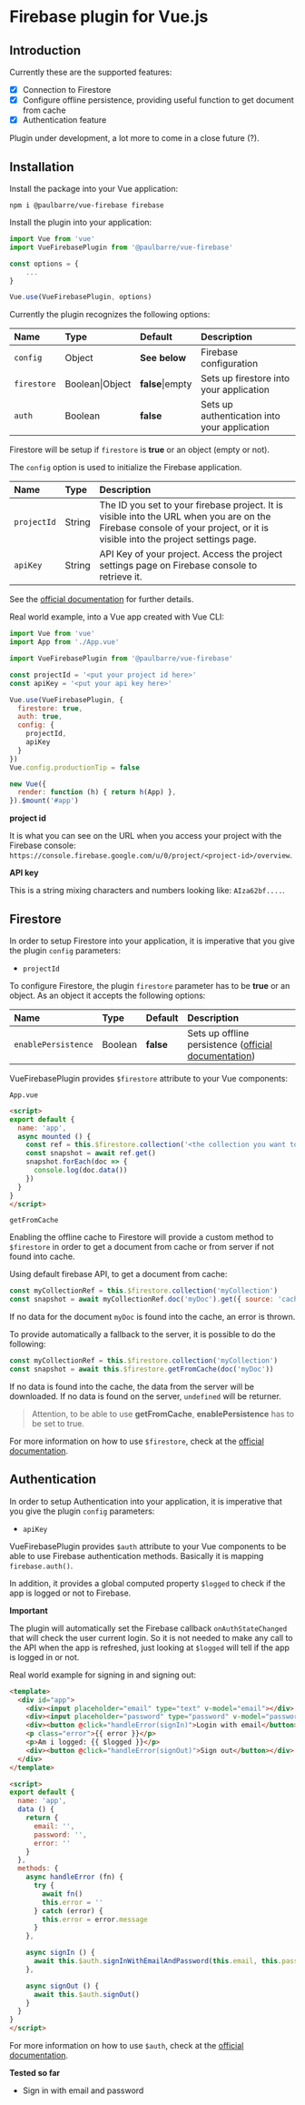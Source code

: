 # Firebase plugin for Vue.js

## Introduction

Currently these are the supported features:

- [x] Connection to Firestore
- [x] Configure offline persistence, providing useful function to get document from cache
- [x] Authentication feature

Plugin under development, a lot more to come in a close future (?).

## Installation

Install the package into your Vue application:

```
npm i @paulbarre/vue-firebase firebase
```

Install the plugin into your application:

```js
import Vue from 'vue'
import VueFirebasePlugin from '@paulbarre/vue-firebase'

const options = {
    ...
}

Vue.use(VueFirebasePlugin, options)
```

Currently the plugin recognizes the following options:

Name|Type|Default|Description
:-|:-|:-|:-
`config`|Object|__See below__|Firebase configuration
`firestore`|Boolean\|Object|**false**\|empty|Sets up firestore into your application
`auth`|Boolean|**false**|Sets up authentication into your application

Firestore will be setup if `firestore` is **true** or an object (empty or not).

The `config` option is used to initialize the Firebase application.

Name|Type|Description
:-|:-|:-
`projectId`|String|The ID you set to your firebase project. It is visible into the URL when you are on the Firebase console of your project, or it is visible into the project settings page.
`apiKey`|String|API Key of your project. Access the project settings page on Firebase console to retrieve it.

See the [official documentation](https://firebase.google.com/docs/reference/node/firebase.html#initialize-app) for further details.

Real world example, into a Vue app created with Vue CLI:

```js
import Vue from 'vue'
import App from './App.vue'

import VueFirebasePlugin from '@paulbarre/vue-firebase'

const projectId = '<put your project id here>'
const apiKey = '<put your api key here>'

Vue.use(VueFirebasePlugin, {
  firestore: true,
  auth: true,
  config: {
    projectId,
    apiKey
  }
})
Vue.config.productionTip = false

new Vue({
  render: function (h) { return h(App) },
}).$mount('#app')
```

**project id**

It is what you can see on the URL when you access your project with the Firebase console: `https://console.firebase.google.com/u/0/project/<project-id>/overview`.

**API key**

This is a string mixing characters and numbers looking like: `AIza62bf....`.

## Firestore

In order to setup Firestore into your application, it is imperative that you give the plugin `config` parameters:

* `projectId`

To configure Firestore, the plugin `firestore` parameter has to be **true** or an object. As an object it accepts the following options:

Name|Type|Default|Description
:-|:-|:-|:-
`enablePersistence`|Boolean|**false**|Sets up offline persistence ([official documentation](https://firebase.google.com/docs/firestore/manage-data/enable-offline))

VueFirebasePlugin provides `$firestore` attribute to your Vue components:

`App.vue`

```html
<script>
export default {
  name: 'app',
  async mounted () {
    const ref = this.$firestore.collection('<the collection you want to use>')
    const snapshot = await ref.get()
    snapshot.forEach(doc => {
      console.log(doc.data())
    })
  }
}
</script>
```

`getFromCache`

Enabling the offline cache to Firestore will provide a custom method to `$firestore` in order to get a document from cache or from server if not found into cache.

Using default firebase API, to get a document from cache:

```js
const myCollectionRef = this.$firestore.collection('myCollection')
const snapshot = await myCollectionRef.doc('myDoc').get({ source: 'cache' })
```

If no data for the document `myDoc` is found into the cache, an error is thrown.

To provide automatically a fallback to the server, it is possible to do the following:

```js
const myCollectionRef = this.$firestore.collection('myCollection')
const snapshot = await this.$firestore.getFromCache(doc('myDoc'))
```

If no data is found into the cache, the data from the server will be downloaded. If no data is found on the server, `undefined` will be returner.

> Attention, to be able to use **getFromCache**, **enablePersistence** has to be set to true.

For more information on how to use `$firestore`, check at the [official documentation](https://firebase.google.com/docs/reference/node/firebase.firestore).

## Authentication

In order to setup Authentication into your application, it is imperative that you give the plugin `config` parameters:

* `apiKey`

VueFirebasePlugin provides `$auth` attribute to your Vue components to be able to use Firebase authentication methods. Basically it is mapping `firebase.auth()`.

In addition, it provides a global computed property `$logged` to check if the app is logged or not to Firebase.

**Important**

The plugin will automatically set the Firebase callback `onAuthStateChanged` that will check the user current login. So it is not needed to make any call to the API when the app is refreshed, just looking at `$logged` will tell if the app is logged in or not.

Real world example for signing in and signing out:

```html
<template>
  <div id="app">
    <div><input placeholder="email" type="text" v-model="email"></div>
    <div><input placeholder="password" type="password" v-model="password"></div>
    <div><button @click="handleError(signIn)">Login with email</button></div>
    <p class="error">{{ error }}</p>
    <p>Am i logged: {{ $logged }}</p>
    <div><button @click="handleError(signOut)">Sign out</button></div>
  </div>
</template>

<script>
export default {
  name: 'app',
  data () {
    return {
      email: '',
      password: '',
      error: ''
    }
  },
  methods: {
    async handleError (fn) {
      try {
        await fn()
        this.error = ''
      } catch (error) {
        this.error = error.message
      }
    },

    async signIn () {
      await this.$auth.signInWithEmailAndPassword(this.email, this.password)
    },

    async signOut () {
      await this.$auth.signOut()
    }
  }
}
</script>
```

For more information on how to use `$auth`, check at the [official documentation](https://firebase.google.com/docs/reference/js/firebase.auth).

**Tested so far**

* Sign in with email and password